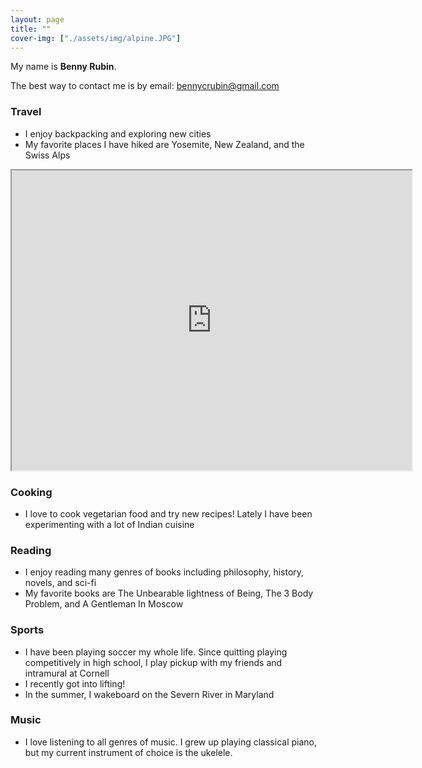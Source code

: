 ```yaml
---
layout: page
title: ""
cover-img: ["./assets/img/alpine.JPG"]
---
```



My name is **Benny Rubin**. 

The best way to contact me is by email: bennycrubin@gmail.com 



<!---
![Benny!](./assets/img/headshot_copy.jpg)
and here
-->


### Travel
- I enjoy backpacking and exploring new cities
- My favorite places I have hiked are Yosemite, New Zealand, and the Swiss Alps

<iframe src="https://www.google.com/maps/d/u/1/embed?mid=1TK3uk4m97Zq-C4Kbw7NVGUfRijBB0QA&ehbc=2E312F&noprof=1" width="640" height="480"></iframe>


### Cooking
- I love to cook vegetarian food and try new recipes! Lately I have been experimenting with a lot of Indian cuisine

### Reading
- I enjoy reading many genres of books including philosophy, history, novels, and sci-fi
- My favorite books are The Unbearable lightness of Being, The 3 Body Problem, and A Gentleman In Moscow

### Sports
- I have been playing soccer my whole life. Since quitting playing competitively in high school, I play pickup with my friends and intramural at Cornell 
- I recently got into lifting!
- In the summer, I wakeboard on the Severn River in Maryland

### Music
- I love listening to all genres of music. I grew up playing classical piano, but my current instrument of choice is the ukelele.

